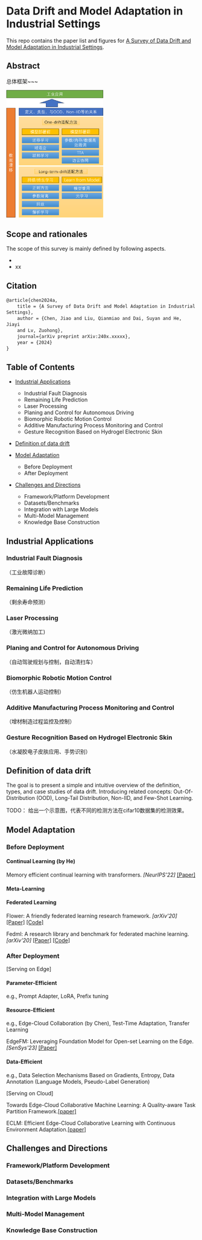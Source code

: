 # Data Drift and Model Adaptation in Industrial Settings
This repo contains the paper list and figures for [A Survey of Data Drift and Model Adaptation in Industrial Settings]().

## Abstract

总体框架~~~

<img src="images/framework%20v2.png" alt="framework v2" style="zoom: 33%;" />

## Scope and rationales

The scope of this survey is mainly defined by following aspects.

- 
- xx

## Citation

```
@article{chen2024a,
    title = {A Survey of Data Drift and Model Adaptation in Industrial Settings},
    author = {Chen, Jiao and Liu, Qianmiao and Dai, Suyan and He, Jiayi
    and Lv, Zuohong},
    journal={arXiv preprint arXiv:240x.xxxxx},
    year = {2024}
}
```

## Table of Contents

- [Industrial Applications](#Industrial-Applications)
  - Industrial Fault Diagnosis
  - Remaining Life Prediction
  - Laser Processing
  - Planing and Control for Autonomous Driving
  - Biomorphic Robotic Motion Control
  - Additive Manufacturing Process Monitoring and Control
  - Gesture Recognition Based on Hydrogel Electronic Skin 

- [Definition of data drift](#Definition-of-data-drift)
- [Model Adaptation](#Model-Adaptation)
  - Before Deployment
  - After Deployment
- [Challenges and Directions](#Challenge-and-Directions)
  - Framework/Platform Development
  - Datasets/Benchmarks
  - Integration with Large Models
  - Multi-Model Management
  - Knowledge Base Construction

## Industrial Applications
###  Industrial Fault Diagnosis

（工业故障诊断）

### Remaining Life Prediction

（剩余寿命预测）

### Laser Processing

（激光微纳加工)

### Planing and Control for Autonomous Driving

（自动驾驶规划与控制，自动清扫车）

### Biomorphic Robotic Motion Control

（仿生机器人运动控制）

### Additive Manufacturing Process Monitoring and Control

（增材制造过程监控及控制）

###  Gesture Recognition Based on Hydrogel Electronic Skin 

（水凝胶电子皮肤应用、手势识别）

## Definition of data drift
The goal is to present a simple and intuitive overview of the definition, types, and case studies of data drift. Introducing related concepts: Out-Of-Distribution (OOD), Long-Tail Distribution, Non-IID, and Few-Shot Learning.

TODO： 给出一个示意图，代表不同的检测方法在cifar10数据集的检测效果。

## Model Adaptation
### Before Deployment
#### Continual Learning (by He)

Memory efficient continual learning with transformers. *[NeurIPS'22]* [[Paper]](https://proceedings.neurips.cc/paper_files/paper/2022/file/4522de4178bddb36b49aa26efad537cf-Paper-Conference.pdf)

#### Meta-Learning

#### Federated Learning

Flower: A friendly federated learning research framework. *[arXiv'20]* [[Paper]](https://arxiv.org/pdf/2007.14390) [[Code]](https://github.com/adap/flower)

Fedml: A research library and benchmark for federated machine learning. *[arXiv'20]* [[Paper]](https://arxiv.org/pdf/2007.13518) [[Code]](https://github.com/FedML-AI/FedML)

### After Deployment

[Serving on Edge]

#### Parameter-Efficient

e.g., Prompt Adapter, LoRA, Prefix tuning

#### Resource-Efficient

e.g., Edge-Cloud Collaboration (by Chen), Test-Time Adaptation, Transfer Learning

EdgeFM: Leveraging Foundation Model for Open-set Learning on the Edge. *[SenSys'23]* [[Paper]](https://yanzhenyu.com/assets/pdf/EdgeFM-SenSys23.pdf)

#### Data-Efficient

e.g., Data Selection Mechanisms Based on Gradients, Entropy, Data Annotation (Language Models, Pseudo-Label Generation)

[Serving on Cloud]

Towards Edge-Cloud Collaborative Machine Learning: A  Quality-aware Task Partition Framework.[[paper]](https://dl.acm.org/doi/abs/10.1145/3511808.3557080)

ECLM: Efficient Edge-Cloud Collaborative Learning with Continuous Environment Adaptation.[[paper]]()

## Challenges and Directions
### Framework/Platform Development
### Datasets/Benchmarks
### Integration with Large Models
### Multi-Model Management
### Knowledge Base Construction